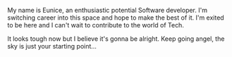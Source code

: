 My name is Eunice, an enthusiastic potential Software developer.
I'm switching career into this space and hope to make the best of it.
I'm exited to be here and I can't wait to contribute to the world of Tech.

It looks tough now but I believe it's gonna be alright.
Keep going angel, the sky is just your starting point...
